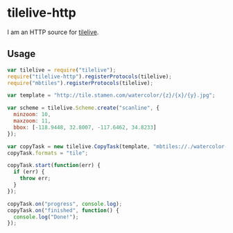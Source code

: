 # tilelive-http

I am an HTTP source for [tilelive](https://github.com/mapbox/tilelive.js).

## Usage

```javascript
var tilelive = require("tilelive");
require("tilelive-http").registerProtocols(tilelive);
require("mbtiles").registerProtocols(tilelive);

var template = "http://tile.stamen.com/watercolor/{z}/{x}/{y}.jpg";

var scheme = tilelive.Scheme.create("scanline", {
  minzoom: 10,
  maxzoom: 11,
  bbox: [-118.9448, 32.8007, -117.6462, 34.8233]
});

var copyTask = new tilelive.CopyTask(template, "mbtiles://./watercolor-la.mbtiles", scheme);
copyTask.formats = "tile";

copyTask.start(function(err) {
  if (err) {
    throw err;
  }
});

copyTask.on("progress", console.log);
copyTask.on("finished", function() {
  console.log("Done!");
});
```

